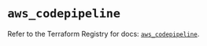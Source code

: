 # `aws_codepipeline`

Refer to the Terraform Registry for docs: [`aws_codepipeline`](https://registry.terraform.io/providers/hashicorp/aws/5.86.1/docs/resources/codepipeline).

